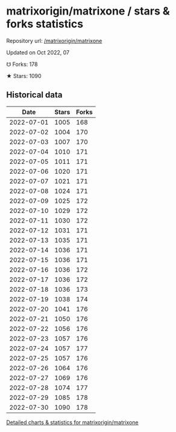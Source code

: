 # matrixorigin/matrixone / stars & forks statistics

Repository url: [/matrixorigin/matrixone](https://github.com/matrixorigin/matrixone)

Updated on Oct 2022, 07

☋ Forks: 178

★ Stars: 1090

## Historical data
| Date | Stars | Forks |
|------|-------|-------|
| 2022-07-01 | 1005 | 168 | 
| 2022-07-02 | 1004 | 170 | 
| 2022-07-03 | 1007 | 170 | 
| 2022-07-04 | 1010 | 171 | 
| 2022-07-05 | 1011 | 171 | 
| 2022-07-06 | 1020 | 171 | 
| 2022-07-07 | 1021 | 171 | 
| 2022-07-08 | 1024 | 171 | 
| 2022-07-09 | 1025 | 172 | 
| 2022-07-10 | 1029 | 172 | 
| 2022-07-11 | 1030 | 172 | 
| 2022-07-12 | 1031 | 171 | 
| 2022-07-13 | 1035 | 171 | 
| 2022-07-14 | 1036 | 171 | 
| 2022-07-15 | 1036 | 171 | 
| 2022-07-16 | 1036 | 172 | 
| 2022-07-17 | 1036 | 172 | 
| 2022-07-18 | 1036 | 173 | 
| 2022-07-19 | 1038 | 174 | 
| 2022-07-20 | 1041 | 176 | 
| 2022-07-21 | 1050 | 176 | 
| 2022-07-22 | 1056 | 176 | 
| 2022-07-23 | 1057 | 176 | 
| 2022-07-24 | 1057 | 177 | 
| 2022-07-25 | 1057 | 176 | 
| 2022-07-26 | 1064 | 176 | 
| 2022-07-27 | 1069 | 176 | 
| 2022-07-28 | 1074 | 177 | 
| 2022-07-29 | 1085 | 178 | 
| 2022-07-30 | 1090 | 178 | 


[Detailed charts & statistics for matrixorigin/matrixone](https://reviewgithub.com/rep/matrixorigin/matrixone)
